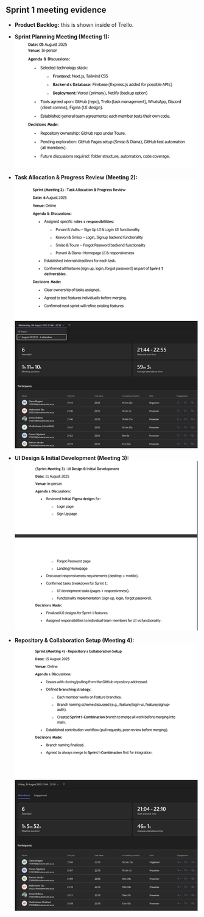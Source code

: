 ## Sprint 1 meeting evidence

- **Product Backlog:** this is shown inside of Trello.

- **Sprint Planning Meeting (Meeting 1):** 
  ![Sprint Planning Screenshot](../../images/meeting1.png)

- **Task Allocation & Progress Review (Meeting 2):**
  ![Sprint Review Screenshot](../../images/meeting2.png)
  ![Sprint Review Screenshot](../../images/online-meeting2.png)
  
  
- **UI Design & Initial Development (Meeting 3):** 
  ![Sprint Planning Screenshot](../../images/meeting3.png)

- **Repository & Collaboration Setup (Meeting 4):** 
  ![Sprint Planning Screenshot](../../images/meeting4.png)
  ![Sprint Review Screenshot](../../images/online-meeting4.png)